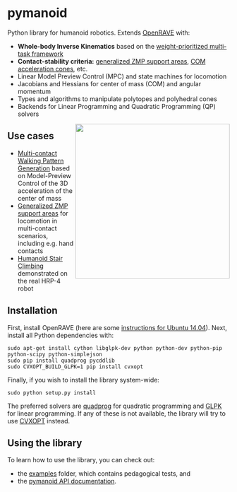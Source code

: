 # pymanoid

Python library for humanoid robotics. Extends
[OpenRAVE](https://github.com/rdiankov/openrave) with:

- **Whole-body Inverse Kinematics** based on the [weight-prioritized
  multi-task framework](https://scaron.info/teaching/inverse-kinematics.html)
- **Contact-stability criteria:** [generalized ZMP
  support areas](https://scaron.info/research/tro-2016.html), [COM acceleration
  cones](https://scaron.info/research/humanoids-2016.html), etc.
- Linear Model Preview Control (MPC) and state machines for locomotion
- Jacobians and Hessians for center of mass (COM) and angular momentum
- Types and algorithms to manipulate polytopes and polyhedral cones
- Backends for Linear Programming and Quadratic Programming (QP) solvers

<img src="https://scaron.info/images/ijhr-2016.png" width="350" align="right" />

## Use cases

- [Multi-contact Walking Pattern Generation](https://scaron.info/research/humanoids-2016.html)
  based on Model-Preview Control of the 3D acceleration of the center of mass
- [Generalized ZMP support areas](https://scaron.info/research/tro-2016.html)
  for locomotion in multi-contact scenarios, including e.g. hand contacts
- [Humanoid Stair Climbing](https://scaron.info/research/ijhr-2016.html)
  demonstrated on the real HRP-4 robot

## Installation

First, install OpenRAVE (here are some [instructions for Ubuntu
14.04](https://scaron.info/teaching/installing-openrave-on-ubuntu-14.04.html)).
Next, install all Python dependencies with:
```
sudo apt-get install cython libglpk-dev python python-dev python-pip python-scipy python-simplejson
sudo pip install quadprog pycddlib
sudo CVXOPT_BUILD_GLPK=1 pip install cvxopt
```
Finally, if you wish to install the library system-wide:
```
sudo python setup.py install
```
The preferred solvers are [quadprog](https://github.com/rmcgibbo/quadprog) for
quadratic programming and [GLPK](https://www.gnu.org/software/glpk/) for linear
programming. If any of these is not available, the library will try to use
[CVXOPT](http://cvxopt.org) instead.

## Using the library

To learn how to use the library, you can check out:

- the [examples](/examples) folder, which contains pedagogical tests, and
- the [pymanoid API documentation](https://scaron.info/doc/pymanoid/).
